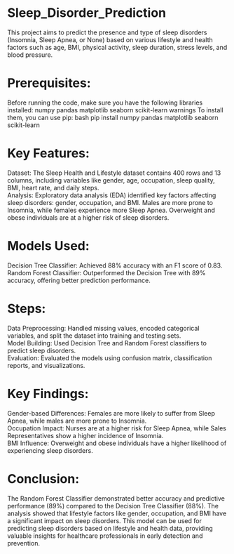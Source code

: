 # Sleep_Disorder_Prediction
This project aims to predict the presence and type of sleep disorders (Insomnia, Sleep Apnea, or None) based on various lifestyle and health factors such as age, BMI, physical activity, sleep duration, stress levels, and blood pressure.
# Prerequisites:
Before running the code, make sure you have the following libraries installed:
numpy
pandas
matplotlib
seaborn
scikit-learn
warnings
To install them, you can use pip:
bash
pip install numpy pandas matplotlib seaborn scikit-learn
# Key Features:
 Dataset: The Sleep Health and Lifestyle dataset contains 400 rows and 13 columns, including variables like gender, age, occupation, sleep quality, BMI, heart rate, and daily steps.</br>
Analysis: Exploratory data analysis (EDA) identified key factors affecting sleep disorders: gender, occupation, and BMI. Males are more prone to Insomnia, while females experience more Sleep Apnea. Overweight and obese individuals are at a higher risk of sleep disorders.

# Models Used:
Decision Tree Classifier: Achieved 88% accuracy with an F1 score of 0.83.</br>
Random Forest Classifier: Outperformed the Decision Tree with 89% accuracy, offering better prediction performance.
# Steps:
Data Preprocessing: Handled missing values, encoded categorical variables, and split the dataset into training and testing sets.</br>
Model Building: Used Decision Tree and Random Forest classifiers to predict sleep disorders.</br>
Evaluation: Evaluated the models using confusion matrix, classification reports, and visualizations.
# Key Findings:
Gender-based Differences: Females are more likely to suffer from Sleep Apnea, while males are more prone to Insomnia.</br>
Occupation Impact: Nurses are at a higher risk for Sleep Apnea, while Sales Representatives show a higher incidence of Insomnia.</br>
BMI Influence: Overweight and obese individuals have a higher likelihood of experiencing sleep disorders.

# Conclusion:
The Random Forest Classifier demonstrated better accuracy and predictive performance (89%) compared to the Decision Tree Classifier (88%). The analysis showed that lifestyle factors like gender, occupation, and BMI have a significant impact on sleep disorders. This model can be used for predicting sleep disorders based on lifestyle and health data, providing valuable insights for healthcare professionals in early detection and prevention.

